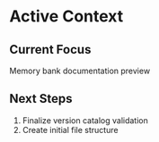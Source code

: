 # Active Context

## Current Focus
Memory bank documentation preview

## Next Steps
1. Finalize version catalog validation
2. Create initial file structure
